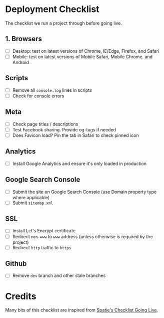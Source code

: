 # Deployment Checklist
The checklist we run a project through before going live.

## 1. Browsers
- [ ] Desktop: test on latest versions of Chrome, IE/Edge, Firefox, and Safari
- [ ] Mobile: test on latest versions of Mobile Safari, Mobile Chrome, and Android

## Scripts
- [ ] Remove all `console.log` lines in scripts
- [ ] Check for console errors

## Meta
- [ ] Check page titles / descriptions
- [ ] Test Facebook sharing. Provide og-tags if needed
- [ ] Does Favicon load? Pin the tab in Safari to check pinned icon

## Analytics
- [ ] Install Google Analytics and ensure it's only loaded in production

## Google Search Console
- [ ] Submit the site on Google Search Console (use Domain property type where applicable)
- [ ] Submit `sitemap.xml`

## SSL
- [ ] Install Let's Encrypt certificate
- [ ] Redirect `non-www` to `www` address (unless otherwise is required by the project)
- [ ] Redirect `http` traffic to `https`

## Github
- [ ] Remove `dev` branch and other stale branches 

# Credits
Many bits of this checklist are inspired from [Spatie's Checklist Going Live](https://github.com/spatie/checklist-going-live).

